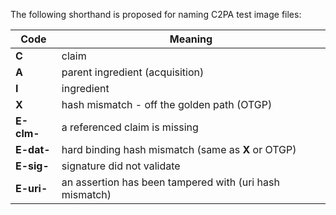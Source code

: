 The following shorthand is proposed for naming C2PA test image files:

| Code  | Meaning                                    |
| ------------ | -----------------------------------------  |
| **C**        | claim                                      |
| **A**        | parent ingredient (acquisition)            |
| **I**        | ingredient                                 |
| **X**        | hash mismatch - off the golden path (OTGP) |
| **E-clm-**   | a referenced claim is missing |
| **E-dat-**   | hard binding hash mismatch (same as **X** or OTGP) |
| **E-sig-**   | signature did not validate |
| **E-uri-**   | an assertion has been tampered with (uri hash mismatch) |